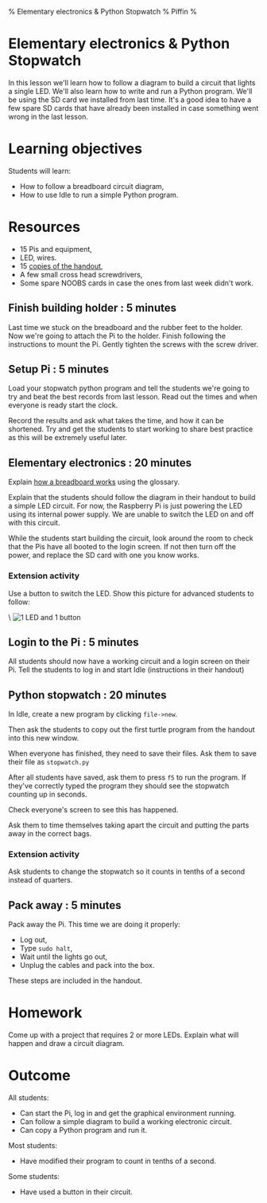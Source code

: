 % Elementary electronics & Python Stopwatch
% Piffin
%

# Elementary electronics & Python Stopwatch

In this lesson we'll learn how to follow a diagram to build a circuit that lights a single LED. 
We'll also learn how to write and run a Python program. We'll be using the SD card we installed from last time. It's a good idea to have a few spare SD cards that have already been installed in case something went wrong in the last lesson.

# Learning objectives

Students will learn:

* How to follow a breadboard circuit diagram,
* How to use Idle to run a simple Python program.

# Resources

* 15 Pis and equipment,
* LED, wires.
* 15 [copies of the handout](lesson-2-handout.html),
* A few small cross head screwdrivers,
* Some spare NOOBS cards in case the ones from last week didn't work.

## Finish building holder : 5 minutes

Last time we stuck on the breadboard and the rubber feet to the holder. Now we're going to attach the Pi to the holder. Finish following the instructions to mount the Pi. Gently tighten the screws with the screw driver.

## Setup Pi : 5 minutes

Load your stopwatch python program and tell the students we're going to try and beat the best records from last lesson. Read out the times and when everyone is ready start the clock.

Record the results and ask what takes the time, and how it can be shortened. Try and get the students to start working to share best practice as this will be extremely useful later.

## Elementary electronics : 20 minutes

Explain [how a breadboard works](../glossary.html#breadboard) using the glossary.

Explain that the students should follow the diagram in their handout to build a simple LED circuit. For now, the Raspberry Pi is just powering the LED using its internal power supply. We are unable to switch the LED on and off with this circuit.

While the students start building the circuit, look around the room to check that the Pis have all booted to the login screen. If not then turn off the power, and replace the SD card with one you know works.

### Extension activity

Use a button to switch the LED. Show this picture for advanced students to follow:

\ ![1 LED and 1 button](1led1buttonbasic.png)

## Login to the Pi : 5 minutes

All students should now have a working circuit and a login screen on their Pi. Tell the students to log in and start Idle (instructions in their handout)

## Python stopwatch : 20 minutes

In Idle, create a new program by clicking `file->new`.

Then ask the students to copy out the first turtle program from the handout into this new window.

When everyone has finished, they need to save their files. Ask them to save their file as `stopwatch.py`

After all students have saved, ask them to press `f5` to run the program. If they've correctly typed the program they should see the stopwatch counting up in seconds.

Check everyone's screen to see this has happened.

Ask them to time themselves taking apart the circuit and putting the parts away in the correct bags.

### Extension activity

Ask students to change the stopwatch so it counts in tenths of a second instead of quarters.

## Pack away : 5 minutes

Pack away the Pi. This time we are doing it properly:

* Log out,
* Type `sudo halt`,
* Wait until the lights go out,
* Unplug the cables and pack into the box.

These steps are included in the handout.

# Homework

Come up with a project that requires 2 or more LEDs. Explain what will happen and draw a circuit diagram.

# Outcome

All students:

* Can start the Pi, log in and get the graphical environment running.
* Can follow a simple diagram to build a working electronic circuit.
* Can copy a Python program and run it.

Most students:

* Have modified their program to count in tenths of a second.

Some students:

* Have used a button in their circuit.


